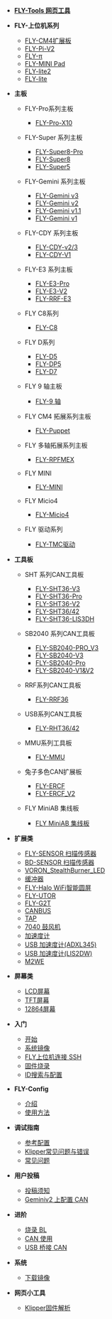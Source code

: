 - [**FLY-Tools 网页工具**](/board/fly_tools/)
- **FLY-上位机系列**
    - [FLY-CM4扩展板](/board/fly_cm4/)
    - [FLY-Pi-V2](/board/fly_pi_v2/)
    - [FLY-π](/board/fly_pi/)
    - [FLY-MINI Pad](/board/fly_mini_pad/)
    - [FLY-lite2](/board/fly_pi_lite2/)
    - [FLY-lite](/board/fly_pi_lite/)

- **主板**
  - FLY-Pro系列主板
    - [FLY-Pro-X10](/board/fly_pro/README.md)

  - FLY-Super 系列主板
    - [FLY-Super8-Pro](/board/fly_super8_pro/README.md)
    - [FLY-Super8](/board/fly_super8/README.md)
    - [FLY-Super5](/board/fly_super5/README.md)

  - FLY-Gemini 系列主板
    - [FLY-Gemini v3](/board/fly_gemini_v3/README.md)
    - [FLY-Gemini v2](/board/fly_gemini_v2/README.md)
    - [FLY-Gemini v1.1](/board/fly_gemini_v1-1/README.md)
    - [FLY-Gemini v1](/board/fly_gemini_v1/README.md)

  - FLY-CDY 系列主板
    - [FLY-CDY-v2/3](/board/fly_cdy_v3/README.md)
    - [FLY-CDY-V1](/board/fly_cdy_v1/README.md)

  - FLY-E3 系列主板
    - [FLY-E3-Pro](/board/fly_e3_pro/README.md)
    - [FLY-E3-V2](/board/fly_e3_v2/README.md)
    - [FLY-RRF-E3](/board/fly_e3/README.md)

  - FLY C8系列
    - [FLY-C8](/board/fly_C8/README.md)

  - FLY D系列
    - [FLY-D5](/board/fly_d5/README.md)
    - [FLY-DP5](/board/fly_dp5/README.md)
    - [FLY-D7](/board/fly_d7/README.md)

  - FLY 9 轴主板
    - [FLY-9 轴](/board/fly_9/) 

  - FLY CM4 拓展系列主板
    - [FLY-Puppet](/board/fly_puppet/)

  - FLY 多轴拓展系列主板
    - [FLY-RPFMEX](/board/fly_rpfmex/)

  - FLY MINI
    * [FLY-MINI](/board/fly_mini/)

  - FLY Micio4
    * [FLY-Micio4](/board/fly_micio/)

  - FLY 驱动系列
    - [FLY-TMC驱动](/board/fly_tmc/)
- **工具板**
  - SHT 系列CAN工具板
    - [FLY-SHT36-V3](/board/fly_sht36_v3/README.md)
    - [FLY-SHT36-Pro](/board/fly_sht36_pro/README.md)
    - [FLY-SHT36-V2](/board/fly_sht_v2/README.md)
    - [FLY-SHT36/42](/board/fly_sht36_42/README.md)
    - [FLY-SHT36-LIS3DH](/board/fly_shtadxl/README.md)
    
  - SB2040 系列CAN工具板
    * [FLY-SB2040-PRO_V3](/board/fly_sb2040_v3_pro/README.md)
    * [FLY-SB2040-V3](/board/fly_sb2040_v3/README.md)
    * [FLY-SB2040-Pro](/board/fly_sb2040_pro/README.md)
    * [FLY-SB2040-V1&V2](/board/fly_sb2040/README.md)
  
  - RRF系列CAN工具板
    * [FLY-RRF36](/board/fly_rrf36/README.md)
  
  - USB系列CAN工具板
    * [FLY-RHT36/42](/board/fly_rht36_42/README.md)
  
  - MMU系列工具板
    * [FLY-MMU](/board/fly_mmu/README.md)
  
  - 兔子多色CAN扩展板
    * [FLY-ERCF](/board/fly_ercf/README.md)
    * [FLY-ERCF_V2](/board/fly_ercf_v2/README.md)
    
  - FLY MiniAB 集线板
    * [FLY MiniAB 集线板](/board/miniab_board/README.md)
- **扩展类**
  - [FLY-SENSOR 扫描传感器](/board/fly_sensor/)
  - [BD-SENSOR 扫描传感器](/board/bd_sensor/)
  - [VORON_StealthBurner_LED](/advanced/voronled.md)
  - [缓冲器](/advanced/buffer.md)
  - [FLY-Halo WiFi智能圆屏](/board/fly_halo/)
  - [FLY-UTOR](/board/fly_utor/README.md)
  - [FLY-G2T](/board/fly_g2t/README.md)
  - [CANBUS](/advanced/canbus.md)
  - [TAP](/advanced/TAP.md)
  - [7040 鼓风机](/advanced/7040.md)
  - [加速度计](/advanced/Accelerometer.md)
  - [USB 加速度计(ADXL345)](/advanced/usb_adxl.md)
  - [USB 加速度计(LIS2DW)](/advanced/usb_lis2dw.md)
  - [M2WE](/board/fly_m2we/)
- **屏幕类**
  * [LCD屏幕](/advanced/lcd.md)
  * [TFT屏幕](/advanced/tft.md)
  * [12864屏幕](/advanced/12864.md)
- **入门**
  - [开始](README)
  - [系统镜像](/introduction/system.md)
  - [FLY上位机连接 SSH](/introduction/conntossh.md)
  - [固件烧录](/introduction/firmware.md)
  - [ID搜索与配置](/introduction/id.md)
- **FLY-Config**
  - [介绍](/fly_config/README)
  - [使用方法](/fly_config/Instructions.md)
- **调试指南**
  - [参考配置](/guide/configs/README.md)
  - [Klipper常见问题与错误](/guide/klippererro/ERROR)
  - [常见问题](/guide/what.md)
- **用户投稿**
  - [投稿须知](/users/README)
  - [Geminiv2 上配置 CAN](/users/geminiv2_can.md)
- **进阶**
  - [烧录 BL](/advanced/flashbl.md)
  - [CAN 使用](/advanced/can.md)
  - [USB 桥接 CAN](/advanced/usb2can.md)
- **系统**
  - [下载镜像](/introduction/downloadimg.md)
- **网页小工具**
  - [Klipper固件解析](/tools/fir-info/README.md)

